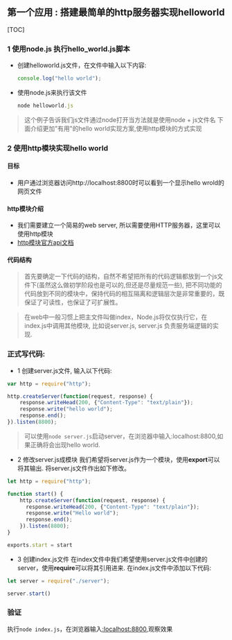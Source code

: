 ## 第一个应用 : 搭建最简单的http服务器实现helloworld
[TOC]

### 1 使用node.js 执行hello_world.js脚本
- 创建helloworld.js文件，在文件中输入以下内容: 
    ```javascript
    console.log("hello world");
    ```

- 使用node.js来执行该文件
    ```node.js
    node helloworld.js
    ```
> 这个例子告诉我们js文件通过node打开当方法就是使用node + js文件名
> 下面介绍更加"有用"的hello world实现方案,使用http模块的方式实现

### 2 使用http模块实现hello world 
#### 目标
- 用户通过浏览器访问http://localhost:8800时可以看到一个显示hello wrold的网页文件

#### http模块介绍
- 我们需要建立一个简易的web server, 所以需要使用HTTP服务器，这里可以使用http模块
- [http模块官方api文档](https://nodejs.org/dist/latest-v12.x/docs/api/http.html)

#### 代码结构 
> 首先要确定一下代码的结构，自然不希望把所有的代码逻辑都放到一个js文件下(虽然这么做初学阶段也是可以的,但还是尽量规范一些), 把不同功能的代码放到不同的模块中，保持代码的相互隔离和逻辑层次是非常重要的，既保证了可读性，也保证了可扩展性。

> 在web中一般习惯上把主文件叫做index，Node.js将仅仅执行它，在index.js中调用其他模块, 比如说server.js, server.js 负责服务端逻辑的实现. 

### 正式写代码:
- 1 创建server.js文件, 输入以下代码:

```javascript
var http = require("http");

http.createServer(function(request, response) {
    response.writeHead(200, {"Content-Type": "text/plain"});
    response.write("hello world");
    response.end();
}).listen(8800);

```
> 可以使用```node server.js```启动server，在浏览器中输入:localhost:8800,如果正确将会出现hello world.

- 2 修改server.js成模块
我们希望将server.js作为一个模块，使用**export**可以将其输出.
将server.js文件作出如下修改。

```javascript
let http = require("http");

function start() {
    http.createServer(function(request, response) {
      response.writeHead(200, {"Content-Type": "text/plain"});
      response.write("Hello world");
      response.end();
    }).listen(8800);
}

exports.start = start
```

- 3 创建index.js文件
在index文件中我们希望使用server.js文件中创建的server，使用**require**可以将其引用进来.
在index.js文件中添加以下代码:

```javascript
let server = require("./server");

server.start()
```

### 验证
执行```node index.js```，在浏览器输入[:localhost:8800](http://localhost:8800),观察效果









